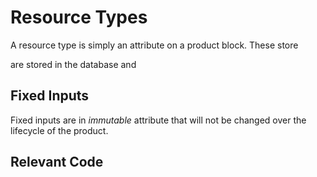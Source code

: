 # Resource Types

A resource type is simply an attribute on a product block. These store


are stored in the database and

## Fixed Inputs

Fixed inputs are in *immutable* attribute that will not be changed over the lifecycle of the product.

## Relevant Code
